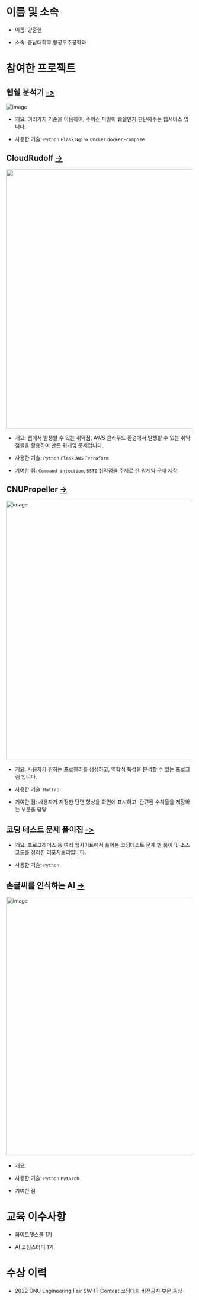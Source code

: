 # 이름 및 소속
- 이름: 양준헌
   
- 소속: 충남대학교 항공우주공학과

# 참여한 프로젝트

## 웹쉘 분석기 [->](https://github.com/greyhawk16/webshell_detector)
![image](https://github.com/greyhawk16/greyhawk16/assets/97436830/d6802c67-a6c2-4abb-be1b-4092711dcfe5)

   - 개요: 여러가지 기준을 이용하여, 주어진 파일이 웹쉘인지 판단해주는 웹서비스 입니다.
     
   - 사용한 기술: `Python` `Flask` `Nginx` `Docker` `docker-compose`

## CloudRudolf [->](https://github.com/greyhawk16/CloudRudolf)

<img src="https://github.com/greyhawk16/greyhawk16/assets/97436830/0344fcb9-fc91-42a2-bc67-87f59dbe1739" width="700"/>

   - 개요: 웹에서 발생할 수 있는 취약점, AWS 클라우드 환경에서 발생할 수 있는 취약점들을 활용하여 만든 워게임 문제입니다.
     
   - 사용한 기술: `Python` `Flask` `AWS` `Terraform`

   - 기여한 점: `Command injection`, `SSTI` 취약점을 주제로 한 워게임 문제 제작

## CNUPropeller [->](https://github.com/greyhawk16/CNUPropeller)

<img width="700" alt="image" src="https://github.com/greyhawk16/greyhawk16/assets/97436830/85991174-5b9a-48b6-983f-1aba58ea21c3">

   - 개요: 사용자가 원하는 프로펠러를 생성하고, 역학적 특성을 분석할 수 있는 프로그램 입니다.
     
   - 사용한 기술: `Matlab`

   - 기여한 점: 사용자가 지정한 단면 형상을 화면에 표시하고, 관련된 수치들을 저장하는 부분을 담당 
   
## 코딩 테스트 문제 풀이집 [->](https://github.com/greyhawk16/coding_test_repo)

   - 개요: 프로그래머스 등 여러 웹사이트에서 풀어본 코딩테스트 문제 별 풀이 및 소스코드를 정리한 리포지토리입니다.
     
   - 사용한 기술: `Python`

## 손글씨를 인식하는 AI [->](https://github.com/greyhawk16/SaDaBird_06)

<img width="700" alt="image" src="https://github.com/greyhawk16/greyhawk16/assets/97436830/21ded6db-de23-46f5-8be3-3beda97de80f">


   - 개요: 
     
   - 사용한 기술: `Python` `Pytorch`

   - 기여한 점

# 교육 이수사항

- 화이트햇스쿨 1기

- AI 코칭스터디 1기

# 수상 이력

- 2022 CNU Engineering Fair SW-IT Contest 코딩대회 비전공자 부문 동상
